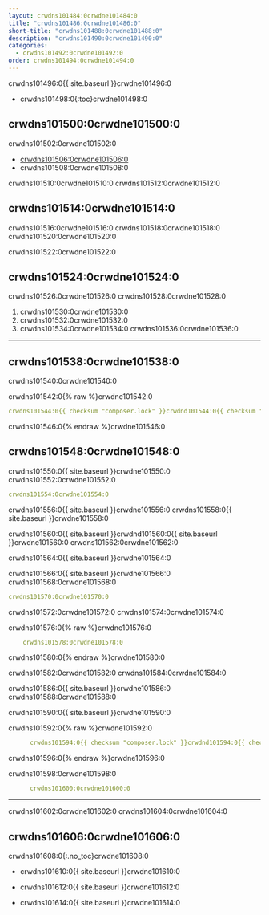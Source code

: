 ```yaml
---
layout: crwdns101484:0crwdne101484:0
title: "crwdns101486:0crwdne101486:0"
short-title: "crwdns101488:0crwdne101488:0"
description: "crwdns101490:0crwdne101490:0"
categories:
  - crwdns101492:0crwdne101492:0
order: crwdns101494:0crwdne101494:0
---
```

crwdns101496:0{{ site.baseurl }}crwdne101496:0

- crwdns101498:0{:toc}crwdne101498:0

## crwdns101500:0crwdne101500:0

crwdns101502:0crwdne101502:0

- <a href="crwdns101504:0crwdne101504:0" target="_blank">crwdns101506:0crwdne101506:0</a>
- crwdns101508:0crwdne101508:0

crwdns101510:0crwdne101510:0 crwdns101512:0crwdne101512:0

## crwdns101514:0crwdne101514:0

crwdns101516:0crwdne101516:0 crwdns101518:0crwdne101518:0 crwdns101520:0crwdne101520:0

crwdns101522:0crwdne101522:0

## crwdns101524:0crwdne101524:0

crwdns101526:0crwdne101526:0 crwdns101528:0crwdne101528:0

1. crwdns101530:0crwdne101530:0
2. crwdns101532:0crwdne101532:0
3. crwdns101534:0crwdne101534:0 crwdns101536:0crwdne101536:0

* * *

## crwdns101538:0crwdne101538:0

crwdns101540:0crwdne101540:0

crwdns101542:0{% raw %}crwdne101542:0

```yaml
crwdns101544:0{{ checksum "composer.lock" }}crwdnd101544:0{{ checksum "composer.lock" }}crwdnd101544:0{{ checksum "package.json" }}crwdnd101544:0{{ checksum "package.json" }}crwdne101544:0    
```

crwdns101546:0{% endraw %}crwdne101546:0

## crwdns101548:0crwdne101548:0

crwdns101550:0{{ site.baseurl }}crwdne101550:0 crwdns101552:0crwdne101552:0

```yaml
crwdns101554:0crwdne101554:0
```

crwdns101556:0{{ site.baseurl }}crwdne101556:0 crwdns101558:0{{ site.baseurl }}crwdne101558:0

crwdns101560:0{{ site.baseurl }}crwdnd101560:0{{ site.baseurl }}crwdne101560:0 crwdns101562:0crwdne101562:0

crwdns101564:0{{ site.baseurl }}crwdne101564:0

crwdns101566:0{{ site.baseurl }}crwdne101566:0 crwdns101568:0crwdne101568:0

```yaml
crwdns101570:0crwdne101570:0 
```

crwdns101572:0crwdne101572:0 crwdns101574:0crwdne101574:0

crwdns101576:0{% raw %}crwdne101576:0

```yaml
    crwdns101578:0crwdne101578:0
```

crwdns101580:0{% endraw %}crwdne101580:0

crwdns101582:0crwdne101582:0 crwdns101584:0crwdne101584:0

crwdns101586:0{{ site.baseurl }}crwdne101586:0 crwdns101588:0crwdne101588:0

crwdns101590:0{{ site.baseurl }}crwdne101590:0

crwdns101592:0{% raw %}crwdne101592:0

```yaml
      crwdns101594:0{{ checksum "composer.lock" }}crwdnd101594:0{{ checksum "composer.lock" }}crwdnd101594:0{{ checksum "package.json" }}crwdnd101594:0{{ checksum "package.json" }}crwdne101594:0
```

crwdns101596:0{% endraw %}crwdne101596:0

crwdns101598:0crwdne101598:0

```yaml
      crwdns101600:0crwdne101600:0
```

* * *

crwdns101602:0crwdne101602:0 crwdns101604:0crwdne101604:0

## crwdns101606:0crwdne101606:0

crwdns101608:0{:.no_toc}crwdne101608:0

- crwdns101610:0{{ site.baseurl }}crwdne101610:0

- crwdns101612:0{{ site.baseurl }}crwdne101612:0

- crwdns101614:0{{ site.baseurl }}crwdne101614:0